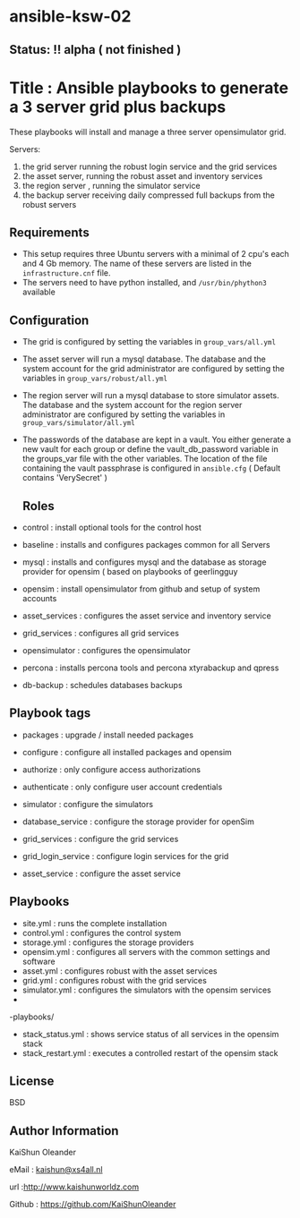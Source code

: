 # ansible-ksw-02
## Status: :bangbang: alpha ( not finished )


Title : Ansible playbooks to generate a 3 server grid plus backups
=====================================================

These playbooks will install and manage a three server opensimulator grid.

Servers:
  1) the grid server running the robust login service and the grid services
  2) the asset server, running the robust asset and inventory services
  3) the region server , running the simulator service
  4) the backup server receiving daily compressed full backups from the robust servers

Requirements
------------

- This setup requires three Ubuntu servers with a minimal of 2 cpu's each
  and 4 Gb memory. The name of these servers are listed in the
  `infrastructure.cnf` file.
- The servers need to have python installed, and `/usr/bin/phython3` available


Configuration
------------
- The grid is configured by setting the variables in `group_vars/all.yml`
- The asset server will run a mysql database. The database and the system
   account for the grid administrator are configured by setting the variables
   in `group_vars/robust/all.yml`
- The region server will run a mysql database to store simulator assets. The
  database and the system account for the region server administrator are
  configured by setting the variables in `group_vars/simulator/all.yml`    
- The passwords of the database are kept in a vault. You either generate a new
  vault for each group or define the vault_db_password variable in the groups_var
  file with the other variables. The location of the file containing the vault
  passphrase is configured in `ansible.cfg` ( Default contains 'VerySecret' )

  Roles
  ------
- control        : install optional tools for the control host
- baseline       : installs and configures packages common for all Servers
- mysql          : installs and configures mysql and the database as storage provider
                   for opensim  ( based on playbooks of geerlingguy 
- opensim        : install opensimulator from github and setup of system accounts
- asset_services : configures the asset service and inventory service
- grid_services  : configures all grid services
- opensimulator  : configures the opensimulator             
- percona        : installs percona tools and percona xtyrabackup and qpress
- db-backup      : schedules databases backups


Playbook tags
----------------
- packages     : upgrade / install needed packages
- configure    : configure all installed packages and opensim
- authorize    : only configure access authorizations
- authenticate : only configure user account credentials

- simulator          : configure the simulators
- database_service   : configure the storage provider for openSim
- grid_services      : configure the grid services
- grid_login_service : configure login services for the grid
- asset_service      : configure the asset service

Playbooks
----------
- site.yml      : runs the complete installation
- control.yml   : configures the control system
- storage.yml   : configures the storage providers
- opensim.yml   : configures all servers with the common settings and software
- asset.yml     : configures robust with the asset services
- grid.yml      : configures robust with the grid services
- simulator.yml : configures the simulators with the opensim services
- 

-playbooks/
 -  stack_status.yml  : shows service status of all services in the opensim stack
 -  stack_restart.yml : executes a controlled restart of the opensim stack

License
-------

BSD

Author Information
------------------
KaiShun Oleander

eMail  : kaishun@xs4all.nl

url    :http://www.kaishunworldz.com

Github : https://github.com/KaiShunOleander
